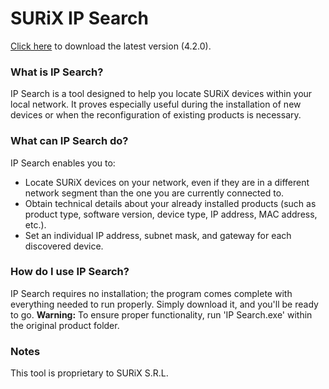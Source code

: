 # SURiX IP Search
[Click here](https://github.com/surixArg/ipsearch/releases/download/v4.2.0/IPSearch_Windows_x86-64.zip) to download the latest version (4.2.0).

### What is IP Search?
IP Search is a tool designed to help you locate SURiX devices within your local network. It proves especially useful during the installation of new devices or when the reconfiguration of existing products is necessary.

### What can IP Search do?
IP Search enables you to:
* Locate SURiX devices on your network, even if they are in a different network segment than the one you are currently connected to.
* Obtain technical details about your already installed products (such as product type, software version, device type, IP address, MAC address, etc.).
* Set an individual IP address, subnet mask, and gateway for each discovered device.

### How do I use IP Search?
IP Search requires no installation; the program comes complete with everything needed to run properly. Simply download it, and you'll be ready to go.
**Warning:** To ensure proper functionality, run 'IP Search.exe' within the original product folder.

### Notes
This tool is proprietary to SURiX S.R.L.
